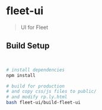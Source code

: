 # fleet-ui

> UI for Fleet

## Build Setup

``` bash


# install dependencies
npm install

# build for production 
# and copy css/js files to public/ 
# and modify rp.ly.html
bash fleet-ui/build-fleet-ui
```


